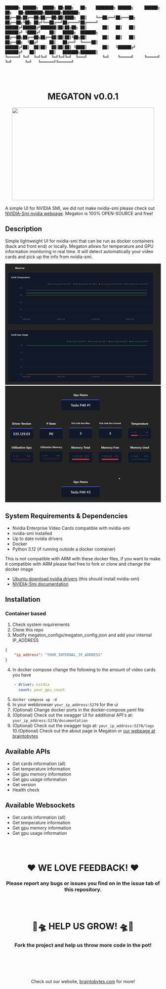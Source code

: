 
```
██████╗ ██████╗  █████╗ ██╗███╗   ██╗    ████████╗ ██████╗     ██████╗ ██╗   ██╗████████╗███████╗███████╗
██╔══██╗██╔══██╗██╔══██╗██║████╗  ██║    ╚══██╔══╝██╔═══██╗    ██╔══██╗╚██╗ ██╔╝╚══██╔══╝██╔════╝██╔════╝
██████╔╝██████╔╝███████║██║██╔██╗ ██║       ██║   ██║   ██║    ██████╔╝ ╚████╔╝    ██║   █████╗  ███████╗
██╔══██╗██╔══██╗██╔══██║██║██║╚██╗██║       ██║   ██║   ██║    ██╔══██╗  ╚██╔╝     ██║   ██╔══╝  ╚════██║
██████╔╝██║  ██║██║  ██║██║██║ ╚████║       ██║   ╚██████╔╝    ██████╔╝   ██║      ██║   ███████╗███████║
╚═════╝ ╚═╝  ╚═╝╚═╝  ╚═╝╚═╝╚═╝  ╚═══╝       ╚═╝    ╚═════╝     ╚═════╝    ╚═╝      ╚═╝   ╚══════╝╚══════╝
```


<br />
<br />
<p align="center">
    <h1 align="center">
        MEGATON v0.0.1
    </h1>
</p>

<p align="center">
  <img width="460" height="300" src="https://github.com/BraintoByte/Megaton/assets/24713877/e40f6f35-ed2b-4af1-98fb-d609483be38f">
</p>

A simple UI for NVIDIA SMI, we did not make nvidia-smi please check out [NVIDIA-Smi nvidia webpage](https://developer.nvidia.com/nvidia-system-management-interface). Megaton is 100% OPEN-SOURCE and free!

## Description

Simple lightweight UI for nvidia-smi that can be run as docker containers (back and front end) or locally. Megaton allows for temperature and GPU information monitoring in real time. It will detect automatically your video cards and pick up the info from nvidia-smi.

![Readme image 1](https://github.com/BraintoByte/Megaton/blob/master/readme_images/readme_image_1.png)
![Readme image 2](https://github.com/BraintoByte/Megaton/blob/master/readme_images/readme_image_2.png)


## System Requirements & Dependencies

- Nvidia Enterprise Video Cards compatible with nvidia-smi
- nvidia-smi installed
- Up to date nvidia drivers
- Docker
- Python 3.12 (if running outside a docker container)

This is not compatible with ARM with these docker files, if you want to make it compatible with ARM please feel free to fork or clone and change the docker image

- [Ubuntu download nvidia drivers](https://ubuntu.com/server/docs/nvidia-drivers-installation) (this should install nvidia-smi)
- [NVIDIA-Smi documentation](https://developer.nvidia.com/nvidia-system-management-interface)

## Installation


### Container based

1. Check system requirements
2. Clone this repo
3. Modify megaton_configs/megaton_config.json and add your internal IP_ADDRESS
```json
{
    "ip_address": "YOUR_INTERNAL_IP_ADDRESS"
}
```
4. In docker compose change the following to the amount of video cards you have
```yaml
    - driver: nvidia
      count: your_gpu_count
```
5. ```docker compose up -d```
6. In your webbrowser ```your_ip_address:5279``` for the ui
7. (Optional) Change docker ports in the docker-compose.yaml file
8. (Optional) Check out the swagger UI for additional API's at: ```your_ip_address:5278/documentation```
9. (Optional) Check out the swagger logs at: ```your_ip_address:5278/logs```
10.(Optional) Check out the about page in Megaton or [our webpage at braintobytes](https://www.braintobytes.com)

## Available APIs

- Get cards information (all)
- Get temperature information
- Get gpu memory information
- Get gpu usage information
- Get version
- Health check

## Available Websockets

- Get cards information (all)
- Get temperature information
- Get gpu memory information
- Get gpu usage information

<br />
<br />
<p align="center">
    <h1 align="center">
        ❤️ WE LOVE FEEDBACK! ❤️
    </h1>
    <h3 align="center">
        Please report any bugs or issues you find on in the issue tab of this repository.
    </h3>
</p>


<br />
<br />
<p align="center">
    <h1 align="center">
        🧠🛸 HELP US GROW! 🛸🧠
    </h1>
        <h3 align="center">
        Fork the project and help us throw more code in the pot!
    </h3>
</p>



<br />
<br />
<br />
<br />
<p align="center">
  Check out our website, 
  <a href="https://www.braintobytes.com/">braintobytes.com</a>
  for more!
</p>
